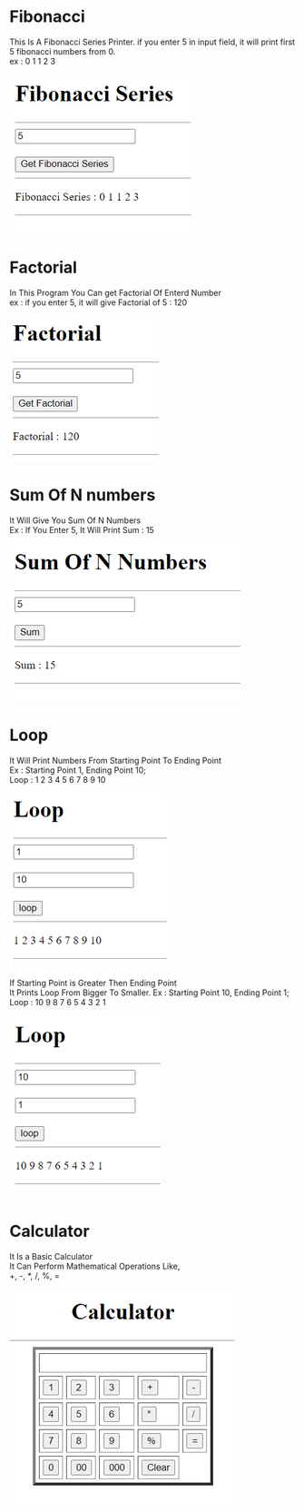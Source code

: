 # Fibonacci

This Is A Fibonacci Series Printer.
if you enter 5 in input field, it will print first 5 fibonacci numbers from 0. \
ex : 0 1 1 2 3 

![App Screenshot](https://github.com/Divyesh1692/javascript/blob/master/Ch%2010/fibonacci.png?raw=true)

# Factorial

In This Program You Can get Factorial Of Enterd Number \
ex : if you enter 5, it will give Factorial of 5 : 120

![App Screenshot](https://github.com/Divyesh1692/javascript/blob/master/Ch%2010/Factorial.png?raw=true)

# Sum Of N numbers
It Will Give You Sum Of N Numbers\
Ex : If You Enter 5, It Will Print Sum : 15

![App Screenshot](https://github.com/Divyesh1692/javascript/blob/master/Ch%2010/Sum%20Of%20N.png?raw=true)

# Loop
It Will Print Numbers From Starting Point To Ending Point\
Ex : Starting Point 1, Ending Point 10;\
Loop : 1 2 3 4 5 6 7 8 9 10

![App Screenshot](https://github.com/Divyesh1692/javascript/blob/master/Ch%2010/Loop%201.png?raw=true)

If Starting Point is Greater Then Ending Point\
It Prints Loop From Bigger To Smaller.
Ex : Starting Point 10, Ending Point 1;
Loop : 10 9 8 7 6 5 4 3 2 1

![App Screenshot](https://github.com/Divyesh1692/javascript/blob/master/Ch%2010/loop%202.png?raw=true)

# Calculator
It Is a Basic Calculator\
It Can Perform Mathematical Operations Like,\
+, -, *, /, %, =

![App Screenshot](https://github.com/Divyesh1692/javascript/blob/master/Ch%2010/Calculator.png?raw=true)









